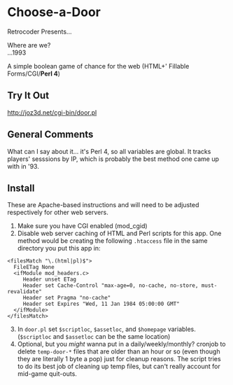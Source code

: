 # Choose-a-Door

Retrocoder Presents...

Where are we?<br>
...1993

A simple boolean game of chance for the web (HTML+' Fillable Forms/CGI/<b>Perl 4</b>)

## Try It Out

http://joz3d.net/cgi-bin/door.pl

## General Comments

What can I say about it... it's Perl 4, so all variables are global.  It tracks players' sesssions by IP, which is probably the best method one came up with in '93.

## Install
These are Apache-based instructions and will need to be adjusted respectively for other web servers.
1. Make sure you have CGI enabled (mod_cgid)
2. Disable web server caching of HTML and Perl scripts for this app.  One method would be creating the following `.htaccess` file in the same directory you put this app in:
```
<filesMatch "\.(html|pl)$">
  FileETag None
  <ifModule mod_headers.c>
     Header unset ETag
     Header set Cache-Control "max-age=0, no-cache, no-store, must-revalidate"
     Header set Pragma "no-cache"
     Header set Expires "Wed, 11 Jan 1984 05:00:00 GMT"
  </ifModule>
</filesMatch>
```
3. In `door.pl` set `$scriptloc`, `$assetloc`, and `$homepage` variables.  (`$scriptloc` and `$assetloc` can be the same location)
4. Optional, but you _might_ wanna put in a daily/weekly/monthly? cronjob to delete `temp-door-*` files that are older than an hour or so (even though they are literally 1 byte a pop) just for cleanup reasons.  The script tries to do its best job of cleaning up temp files, but can't really account for mid-game quit-outs.
